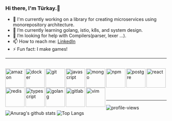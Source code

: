 ### Hi there, I'm Türkay.👋

- 🔭 I'm currently working on a library for creating microservices using monorepository architecture.
- 🌱 I’m currently learning golang, istio, k8s, and system design.
- 🤔 I’m looking for help with Compilers(parser, lexer ...).
- 📫 How to reach me: [LinkedIn](https://www.linkedin.com/in/turkaytunc/)
- ⚡ Fun fact: I make games!

<hr />  

<br/>
  

<img align="left" alt="amazon" width="60px" src="https://icongr.am/devicon/amazonwebservices-original-wordmark.svg?size=60&color=currentColor" target="_blank" />
<img align="left" alt="docker" width="60px" src="https://icongr.am/devicon/docker-original-wordmark.svg?size=60&color=currentColor" target="_blank" />
<img align="left" alt="git" width="60px" src="https://icongr.am/devicon/git-original.svg?size=60&color=currentColor" target="_blank" />
<img align="left" alt="javascript" width="60px" src="https://icongr.am/devicon/javascript-original.svg?size=60&color=currentColor" target="_blank" />
<img align="left" alt="mongo" width="60px" src="https://icongr.am/devicon/mongodb-original.svg?size=60&color=currentColor" target="_blank" />
<img align="left" alt="npm" width="60px" src="https://icongr.am/devicon/npm-original-wordmark.svg?size=60&color=currentColor" target="_blank" />
<img align="left" alt="postgre" width="60px" src="https://icongr.am/devicon/postgresql-original.svg?size=60&color=currentColor" target="_blank" />
<img align="left" alt="react" width="60px" src="https://icongr.am/devicon/react-original-wordmark.svg?size=60&color=currentColor" target="_blank" />
<img align="left" alt="redis" width="60px" src="https://icongr.am/devicon/redis-original-wordmark.svg?size=60&color=currentColor" target="_blank" />
<img align="left" alt="typescript" width="60px" src="https://icongr.am/devicon/typescript-original.svg?size=60&color=currentColor" target="_blank" />
<img align="left" alt="golang" width="60px" src="https://icongr.am/devicon/go-original.svg?size=128&color=currentColor" target="_blank" />
<img align="left" alt="gitlab" width="60px" src="https://icongr.am/devicon/gitlab-original.svg?size=128&color=currentColor" target="_blank" />
<img align="left" alt="vim" width="60px" src="https://icongr.am/devicon/vim-original.svg?size=128&color=currentColor" target="_blank" />

  
<br />  
  
<br />  
<br />  
<br />  
  
<br />  
  
---

![profile-views](https://komarev.com/ghpvc/?username=turkaytunc&color=green)  
![Anurag's github stats](https://github-readme-stats.vercel.app/api?username=turkaytunc&count_private=true&show_icons=true&theme=dark)
![Top Langs](https://github-readme-stats.vercel.app/api/top-langs/?username=turkaytunc&theme=dark&layout=compact&hide=glsl&langs_count=12)
